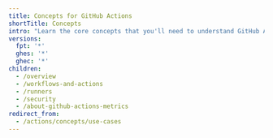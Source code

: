 ```yaml
---
title: Concepts for GitHub Actions
shortTitle: Concepts
intro: "Learn the core concepts that you'll need to understand GitHub Actions."
versions:
  fpt: '*'
  ghes: '*'
  ghec: '*'
children:
  - /overview
  - /workflows-and-actions
  - /runners
  - /security
  - /about-github-actions-metrics
redirect_from:
  - /actions/concepts/use-cases
---
```

